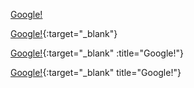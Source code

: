 [Google!](https://google.it "Google!")

[Google!](https://google.it){:target="_blank"}

[Google!](https://google.it){:target="_blank" :title="Google!"}

[Google!](https://google.it){:target="_blank" title="Google!"}
